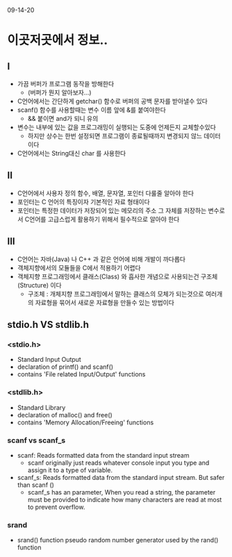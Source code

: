 09-14-20

# 이곳저곳에서 정보.. 

## I
* 가끔 버퍼가 프로그램 동작을 방해한다
   * (버퍼가 뭔지 알아보자...) 
* C언어에서는 간단하게 getchar() 함수로 버퍼의 공백 문자를 받아낼수 있다
* scanf() 함수를 사용할때는 변수 이름 앞에 &를 붙여야한다
    * && 붙이면 and가 되니 유의
* 변수는 내부에 있는 값을 프로그래밍이 실행되는 도중에 언제든지 교체할수있다
    * 하지만 상수는 한번 설정되면 프로그램이 종료될때까지 변경되지 않느 데이터이다 
* C언어에서는 String대신 char 를 사용한다  

## II
* C언어에서 사용자 정의 함수, 배열, 문자열, 포인터 다룰줄 알아야 한다
* 포인터는 C 언어의 특징이자 기본적인 자료 형태이다 
* 포인터는 특정한 데이터가 저장되어 있는 메모리의 주소 그 자체를 저장하는 변수로서 C언어를 고급스럽게 활용하기 위해서 필수적으로 알아야 한다        

## III
* C언어는 자바(Java) 나 C++ 과 같은 언어에 비해 개발이 까다롭다 
* 객체지향에서의 모듈들을 C에서 적용하기 어렵다 
* 객체지향 프로그래밍에서 클래스(Class) 와 흡사한 개념으로 사용되는건 구조체(Structure) 이다 
    * 구조체 : 개체지향 프로그래밍에서 말하는 클래스의 모체가 되는것으로 여러개의 자료형을 묶어서 새로운 자료형을 만들수 있는 방법이다 
    
## stdio.h VS stdlib.h

### <stdio.h>
* Standard Input Output 
* declaration of printf() and scanf()
* contains 'File related Input/Output' functions

### <stdlib.h>
* Standard Library     
* declaration of malloc() and free()
* contains 'Memory Allocation/Freeing' functions

### scanf vs scanf_s
* scanf: Reads formatted data from the standard input stream
    * scanf originally just reads whatever console input you type and assign it to a type of variable.
* scanf_s: Reads formatted data from the standard input stream. But safer than scanf ()
    * scanf_s has an parameter, When you read a string, the parameter must be provided to indicate how many characters are read at most to prevent overflow.
    
### srand 
* srand() function pseudo random number generator used by the rand() function    